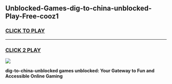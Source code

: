 
## Unblocked-Games-dig-to-china-unblocked-Play-Free-cooz1
<h3>
<a href="https://premium76.site?title=dig-to-china-unblocked&ref=18A1">CLICK TO PLAY</a></h3>
<hr>

<h3>
<a href="https://premium76.site?title=dig-to-china-unblocked&ref=18A1">CLICK 2 PLAY</a>
  
</h3>

<a href="https://premium76.site?title=dig-to-china-unblocked&ref=18A1"><img src="https://clearcache.store/games.png"></a>


**dig-to-china-unblocked games unblocked: Your Gateway to Fun and Accessible Online Gaming**
